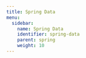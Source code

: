 ```yaml
---
title: Spring Data
menu:
  sidebar:
    name: Spring Data
    identifier: spring-data
    parent: spring
    weight: 10
---
```


